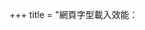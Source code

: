 +++
title = "網頁字型載入效能：<style> 與 <link preload> 的最佳實踐"
description = "探討兩種網頁字型載入方式的效能差異，解析載入順序對 FCP、LCP、CLS 的影響。深入分析 preload 的優勢與注意事項。想提升網頁速度，這篇不可錯過！"
date = "2025-06-02T20:56:52Z"
updated = "2025-07-28T09:38:33.403Z"
draft = false

[taxonomies]
tags = [ ]
providers = [ "Felo Search" ]
licenses = [ "GFDL 1.3" ]

[extra]
withAI = "<https://felo.ai/search/ktKNE2aX8F4uJpftfbCDnS?invite=dOLYGeJyZJqVX>"
+++
{% editor_note() %}
這是我在調整 Duckquill template (本站點使用的範本) 時生成的參考資料。Duckquill 原本的做法是方法一，而我將它優化為方法二，在提出 PR 時我需要一個明確的解釋來支撐這個改變。

這是成品 PR: [feat: Optimize head performance and enhance SEO #165 - daudix/duckquill](https://codeberg.org/daudix/duckquill/pulls/165)
{% end %}

{% chat(speaker="jim") %}
請問在網頁效能極致調校技術中，僅使用 `<style>` 來載入字型檔案，以及搭配 `<link>` 來載入字型檔案兩種做法是否有區別? 我知道它們都能夠運作，我想問的是有關於載入順序和效能之類的區別，哪個做法更加好。  
註: 兩個方法的詳細說明如下

1. `<style>` 的方法是載入一個內定義了 `@font-face` 並連結到站台上的 woff2 字型檔。
2. `<link>` 的方法是實作 1 方法的同時，在 html 中加上 `<link as="font" crossorigin="" href="/fonts/Iansui-Regular.woff2" rel="preload" type="font/woff2">` 這種方式來載入該 woff2 字型檔

{% end %}

{% chat(speaker="felo") %}
在網頁效能的極致調校中，對於關鍵字型的載入，結合在 `<head>` 中內嵌 `<style>` 來定義 `@font-face`，並同時使用 `<link rel="preload" as="font">` 來預先載入字型檔案的做法，通常能提供更佳的載入效能。這種組合策略能夠確保瀏覽器盡早發現字型宣告並以高優先級開始下載字型檔案，從而加速首次內容繪製 (FCP) 和最大內容繪製 (LCP)，並有助於減少因字型替換引起的版面配置位移 (CLS)。
{% end %}

## 字型載入機制

在討論兩種方法的差異之前，理解瀏覽器如何處理字型載入至關重要。

### `@font-face` 宣告

`@font-face` CSS 規則用於定義自訂字型的名稱及其來源檔案路徑 [^65][^66]。一個常見的誤解是瀏覽器一遇到 `@font-face` 宣告就會請求字型檔案，但事實並非如此 [^65]。字型檔案僅在頁面中實際有元素使用了該 `font-family` 時才會被下載 [^65][^66]。例如：

```css
@font-face {
  font-family: "MyCustomFont";
  src: url("/fonts/MyCustomFont.woff2") format("woff2");
}

h1 {
  font-family: "MyCustomFont";
}
```

在此範例中，只有當頁面包含 `<h1>` 元素時，`MyCustomFont.woff2` 才會被下載。

### `<link rel="preload" as="font">`

`<link rel="preload" as="font">` 是一種資源提示 (resource hint)，指示瀏覽器提早並以高優先級下載指定的資源，而不阻塞文件的渲染 [^27][^66]。對於字型而言，這意味著瀏覽器可以在解析 CSS 並確定字型是否被實際使用之前就開始下載字型檔案 [^66]。預先載入的字型檔案會更早地可用於頁面渲染。

## 方法一：僅使用 `<style>` 內嵌 `@font-face`

此方法是將 `@font-face` 宣告直接寫在 HTML 文件 `<head>` 內的 `<style>` 標籤中。

### 載入順序與發現時機

- 瀏覽器在解析 HTML `<head>` 時會遇到內嵌的 `<style>` 標籤，從而較早發現 `@font-face` 宣告 [^65][^66]。這比將宣告放在外部 CSS 檔案中能更早被瀏覽器知曉。
- 字型檔案的下載請求僅在瀏覽器解析 CSS 並確認頁面上有元素實際使用此字型後才會發出 [^65]。

### 效能優點

- **早期宣告發現**：相較於外部樣式表，內嵌樣式能讓瀏覽器更快發現字型宣告 [^66]。
- **避免下載未使用字型**：如果頁面最終沒有使用該字型，瀏覽器不會下載字型檔案，從而節省頻寬 [^66]。

### 效能考量

- 儘管字型宣告被早期發現，字型檔案的下載仍需等待 CSSOM (CSS Object Model) 构建完成，且瀏覽器確認該字型被頁面元素所需要之後才會開始。這可能導致字型檔案相對於頁面其他關鍵資源較晚開始下載。

## 方法二：`<style>` 內嵌 `@font-face` 搭配 `<link rel="preload">`

此方法在實施方法一的基礎上，額外在 HTML 的 `<head>` 中加入 `<link rel="preload" as="font" ...>` 來指定相同的 `woff2` 字型檔。使用者提供的範例如下：

```html
<link as="font" crossorigin="" href="/fonts/Iansui-Regular.woff2" rel="preload" type="font/woff2">
```

同時，`<style>` 中定義：

```css
@font-face {
  font-family: 'Iansui'; /* 假設的字型名稱 */
  src: url('/fonts/Iansui-Regular.woff2') format('woff2');
  /* 其他 font-display 等屬性 */
}
```

### 載入順序與發現時機（方法二）

- `@font-face` 宣告同樣透過內嵌 `<style>` 被早期發現。
- `<link rel="preload">` 指令使瀏覽器能夠在頁面載入的早期階段就發現字型資源，並立即以高優先級開始下載，無需等待樣式表下載和解析完成，也不論該字型是否已被頁面實際需要 [^66][^96]。
- 預先載入字型時，必須包含 `crossorigin` 屬性，因為字型被視為CORS資源，即使是同源字型也是如此 [^66]。

### 效能優點（方法二）

- **極早期字型檔案下載**：`preload` 確保關鍵字型檔案的下載請求非常早就被觸發，通常與其他關鍵資源並行下載 [^66]。
- **改善 FCP/LCP**：字型檔案更早可用，可以縮短文字不可見 (FOIT) 或使用後備字型 (FOUT) 的時間，對於依賴此字型的文字內容，能有效提升首次內容繪製 (FCP) 和最大內容繪製 (LCP) 的速度 [^65]。
- **減少 CLS**：如果字型能足夠早地載入，可以避免或減少因字型切換（從後備字型換到網頁字型）導致的版面配置位移 (Cumulative Layout Shift, CLS) [^65]。
- **確保關鍵字型可用性**：對於影響「首屏」(above-the-fold) 內容渲染的關鍵字型，`preload` 尤其有效 [^65]。

### 效能考量（方法二）

- **資源競爭**：`preload` 會指示瀏覽器以高優先級下載資源，這可能會從其他關鍵資源的載入中占用頻寬和處理器時間 [^65]。因此，應僅對確實關鍵的字型使用 `preload`。
- **可能下載未使用字型**：由於 `preload` 不等待確認字型是否實際被使用就開始下載 [^66]，如果預先載入的字型最終未在頁面中使用，會造成頻寬浪費。
- **繞過部分內容協商**：`preload` 會忽略如 `unicode-range` 等 CSS 描述符，它會下載指定的整個字型檔案 [^65]。因此，審慎使用時，應只用於載入單一、確切需要的字型格式 [^65]。

## 比較與建議

兩種方法的核心區別在於**字型檔案下載的觸發時機和優先級**。

- **僅使用 `<style>` 內嵌 `@font-face`**：瀏覽器早早知道有這個字型定義，但只有在頁面實際用到它時才開始下載。
- **`<style>` 內嵌 `@font-face` 搭配 `<link rel="preload">`**：瀏覽器不僅早早知道定義，還被指示立即以高優先級下載字型檔案，使其能更快地應用於頁面渲染。

對於追求極致效能，特別是針對影響初始渲染和核心網頁指標 (Core Web Vitals) 的關鍵字型，**方法二（內嵌 `<style>` + `preload`）通常是更優的選擇**。

- 內嵌 `@font-face` 確保了宣告的早期發現，而 `preload` 則確保了字型檔案本身的早期下載 [^66]。
- 研究指出，預先載入最重要的字型可以非常有效地改善載入效能 [^65]。一項測試顯示，預先載入網頁字型並結合內嵌關鍵 CSS（包含字型宣告）可以顯著提升頁面載入速度指標 [^96]。
- 使用 `preload` 時，應確保僅用於頁面初始視圖渲染所必需的字型，並正確使用 `crossorigin` 屬性。

## 結論

為了最大化網頁字型的載入效能，特別是對於那些對使用者體驗至關重要的關鍵字型（例如用於標題或主要內容的字型），結合在 `<head>` 中內嵌 `<style>` 以定義 `@font-face`，並同時使用 `<link rel="preload" as="font">` 預先載入相應的 `woff2` 字型檔案，是當前推薦的更佳實踐。這種方法透過提早發現字型宣告和以高優先級下載字型檔案，有效地縮短了字型可用時間，從而對 FCP、LCP 和 CLS 等核心網頁指標產生正面影響。然而，`preload` 的使用應具有策略性，僅限於真正關鍵的字型，以避免不必要的資源競爭和頻寬浪費。

[^27]: [預先載入模組| Articles - web.dev](https://web.dev/articles/modulepreload?hl=zh-tw)
[^65]: [Best practices for fonts | Articles | web.dev](https://web.dev/articles/font-best-practices)
[^66]: [Optimize web fonts | web.dev](https://web.dev/learn/performance/optimize-web-fonts)
[^96]: [Benchmarking Web-font Loading | Oliver Roick](https://oliverroick.net/writing/2021/benchmarking-web-font-loading.html)
